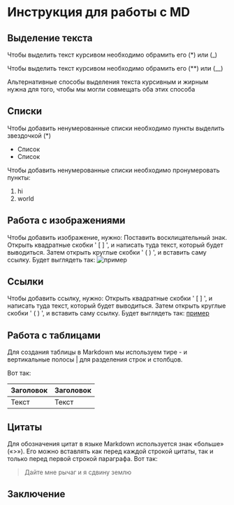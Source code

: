 # Инструкция для работы с MD 

## Выделение текста

Чтобы выделить текст курсивом необходимо обрамить его (*) или (_)

Чтобы выделить текст курсивом необходимо обрамить его (**) или (__)

Альтернативные способы выделения текста курсивным и жирным нужна для того, чтобы мы могли совмещать оба этих способа

## Списки

Чтобы добавить ненумерованные списки необходимо пункты выделить звездочкой (*)

* Список
* Список

Чтобы добавить ненумерованные списки необходимо пронумеровать пункты:
1. hi
2. world


## Работа с изображениями

Чтобы добавить изображение, нужно: Поставить восклицательный знак. Открыть квадратные скобки ' [ ] ', и написать туда текст, который будет выводиться. Затем открыть круглые скобки ' ( ) ', и вставить саму ссылку. Будет выглядеть так: ![пример](morning.jpg)

## Ссылки

Чтобы добавить ссылку, нужно: Открыть квадратные скобки ' [ ] ', и написать туда текст, который будет выводиться. Затем открыть круглые скобки ' ( ) ', и вставить саму ссылку. Будет выглядеть так: [пример](http://example.com/)


## Работа с таблицами

Для создания таблицы в Markdown мы используем тире - и вертикальные полосы | для разделения строк и столбцов.

Вот так:

Заголовок | Заголовок 
----------|----------
Текст | Текст

## Цитаты

Для обозначения цитат в языке Markdown используется знак «больше» («>»). Его можно вставлять как перед каждой строкой цитаты, так и только перед первой строкой параграфа.
Вот так:
>Дайте мне рычаг и я сдвину землю


## Заключение